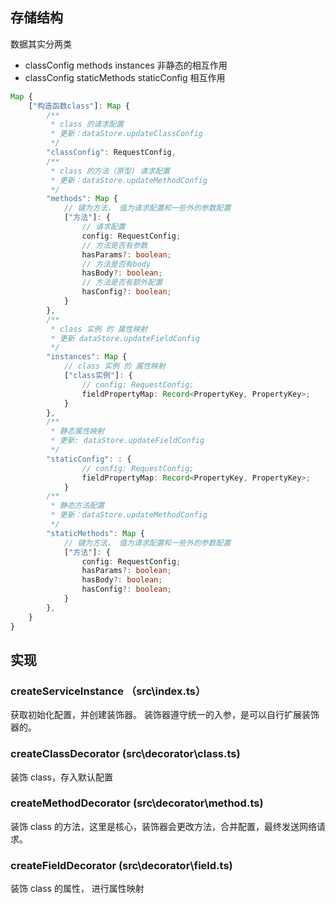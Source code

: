 ## 存储结构

数据其实分两类

-   classConfig methods instances 非静态的相互作用
-   classConfig staticMethods staticConfig 相互作用

```typescript
Map {
    ["构造函数class"]: Map {
        /**
         * class 的请求配置
         * 更新：dataStore.updateClassConfig
         */
        "classConfig": RequestConfig,  
        /**
         * class 的方法（原型) 请求配置
         * 更新：dataStore.updateMethodConfig
         */
        "methods": Map {
            // 键为方法， 值为请求配置和一些外的参数配置
            ["方法"]: { 
                // 请求配置
                config: RequestConfig;
                // 方法是否有参数
                hasParams?: boolean;
                // 方法是否有body
                hasBody?: boolean;
                // 方法是否有额外配置
                hasConfig?: boolean;
            }
        },
        /**
         * class 实例 的 属性映射
         * 更新 dataStore.updateFieldConfig
         */
        "instances": Map {
            // class 实例 的 属性映射
            ["class实例"]: {
                // config: RequestConfig;
                fieldPropertyMap: Record<PropertyKey, PropertyKey>;
            }
        },
        /**
         * 静态属性映射
         * 更新: dataStore.updateFieldConfig
         */
        "staticConfig": : {
                // config: RequestConfig; 
                fieldPropertyMap: Record<PropertyKey, PropertyKey>;
            }
        /**
         * 静态方法配置
         * 更新：dataStore.updateMethodConfig
         */
        "staticMethods": Map {
            // 键为方法， 值为请求配置和一些外的参数配置
            ["方法"]: {
                config: RequestConfig;
                hasParams?: boolean;
                hasBody?: boolean;
                hasConfig?: boolean;
            }
        },
    }
}
```

## 实现

### createServiceInstance （src\index.ts）

获取初始化配置，并创建装饰器。
装饰器遵守统一的入参，是可以自行扩展装饰器的。


### createClassDecorator (src\decorator\class.ts)

装饰 class，存入默认配置

### createMethodDecorator (src\decorator\method.ts)

装饰 class 的方法，这里是核心，装饰器会更改方法，合并配置，最终发送网络请求。

### createFieldDecorator (src\decorator\field.ts)

装饰 class 的属性， 进行属性映射
